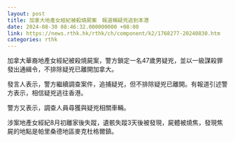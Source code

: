 ```yaml
---
layout: post
title: 加拿大地產女經紀被殺燒屍案　報道稱疑兇逃到本港
date: 2024-08-30 08:46:32.000000000 +08:00
link: https://news.rthk.hk/rthk/ch/component/k2/1768277-20240830.htm
categories: rthk
---
```


加拿大華裔地產女經紀被殺燒屍案，警方鎖定一名47歲男疑兇，並以一級謀殺罪發出通緝令，不排除疑兇已離開加拿大。

發言人表示，警方繼續調查案件，追捕疑兇，但不排除疑兇已離開。有報道引述警方表示，相信疑兇逃往香港。

警方又表示，調查人員尋獲與疑兇相關車輛。

涉案地產女經紀8月初離家後失蹤，遺骸失蹤3天後被發現，屍體被燒焦，發現焦屍的地點是帕里桑德地區麥克杜格爾鎮。
